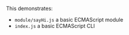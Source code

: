 This demonstrates:
- `module/sayHi.js` a basic ECMAScript module
- `index.js` a basic ECMAScript CLI